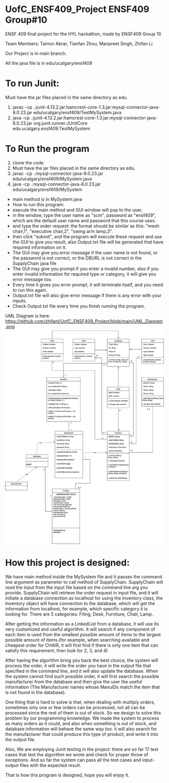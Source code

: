 # UofC_ENSF409_Project ENSF409 Group#10

ENSF 409 final project for the HYL hackathon, made by ENSF409 Group 10

Team Members: Taimor Abrar, Tianfan Zhou, Manpreet Singh, Zhifan Li 

Our Project is in main branch.

All the java file is in edu/ucalgary/ensf409

# To run Junit: 
   Must have the jar files placed in the same directory as edu.
1. javac -cp .:junit-4.13.2.jar:hamcrest-core-1.3.jar:mysql-connector-java-8.0.23.jar  edu/ucalgary/ensf409/TestMySystem.java
2. java -cp .:junit-4.13.2.jar:hamcrest-core-1.3.jar:mysql-connector-java-8.0.23.jar  org.junit.runner.JUnitCore edu.ucalgary.ensf409.TestMySystem

# To Run the program 
1. clone the code
2. Must have the jar files placed in the same directory as edu.
3. javac -cp .:mysql-connector-java-8.0.23.jar edu/ucalgary/ensf409/MySystem.java 
4. java -cp .:mysql-connector-java-8.0.23.jar edu/ucalgary/ensf409/MySystem 

* main method is in MySystem.java
* How to run this program: 
* execute the main method and GUI window will pop to the user,
* in the window, type the user name as "scm", password as "ensf409", which are the default user name and password that this course uses.
* and type the order request: the format should be similar as this: "mesh chair,1", "executive chair,2", "swing arm lamp,3".
* then click "submit", and the program will execute these request and use the GUI to give you result, also Output.txt file will be generated that have required information on it.
* The GUI may give you error message if the user name is not found, or the password is not correct, or the DBURL is not correct in the SupplyChain java file
* The GUI may give you prompt if you enter a invalid number, also if you enter invalid information for required type or category, it will give you error message too.
* Every time it gives you error prompt, it will terminate itself, and you need to run this again.
* Output.txt file will also give error message if there is any error with your inputs.
* Check Output.txt file every time you finish running the program.

UML Diagram is here: 
https://github.com/zhifanl/UofC_ENSF409_Project/blob/main/UML_Diagram.png
![...](https://github.com/zhifanl/UofC_ENSF409_Project/blob/main/UML_Diagram.png)

# How this project is designed:

We have main method inside the MySystem file and it passes the command line argument as parameter to call method of SupplyChain. SupplyChain will read the input from the input file based on the command line arg you provide. SupplyChain will retrieve the order request in input file, and it will initiate a database connection as localhost for using the Inventory class, the Inventory object will have connection to the database, which will get the information from localhost, for example, which specific category it is looking for. There are 5 categories: Filing, Desk, Furniture, Chair, Lamp.

After getting the information as a LinkedList from a database, it will use its very customized and useful algorithm. It will search if any component of each item is used from the smallest possible amount of items to the largest possible amount of items.(for example, when searching available and cheapest order for CHAIR, it will first find if there is only one item that can satisfy this requirement, then look for 2, 3, and 4)

After having the algorithm bring you back the best choice, the system will process the order, it will write the order you have in the output file that specified in the command line, and it will also update the database. When the system cannot find such possible order, it will first search the possible manufacturer from the database and then give the user the useful information (The Manufacturer names whose ManuIDs match the item that is not found in the database).

One thing that is hard to solve is that, when dealing with multiply orders, sometimes only one or few orders can be processed, not all can be processed since the rest of them is out of stock. So we design to solve this problem by our programming knowledge. We made the system to process as many orders as it could, and also when something is out of stock, and database information will behave the same way too. it will also search for the manufacturer that could produce this type of product, and write it into the output file.

Also, We are employing Junit testing in the project: there are so far 17 test cases that test the algorithm we wrote and check for proper throw of exceptions. And so far the system can pass all the test cases and input-output files with the expected result.

That is how this program is designed, hope you will enjoy it.

